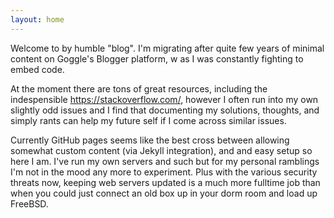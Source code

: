 ```yaml
---
layout: home
---
```


Welcome to by humble "blog".  I'm migrating after quite few years of minimal content on Goggle's Blogger platform, w
as I was constantly fighting to embed code.

At the moment there are tons of great resources, including the indespensible https://stackoverflow.com/, 
however I often run into my own slightly odd issues and I find that documenting my solutions, thoughts, and simply rants
can help my future self if I come across similar issues.

Currently GitHub pages seems like the best cross between allowing somewhat custom content (via Jekyll integration), 
and and easy setup so here I am.  I've run my own servers and such but for my personal ramblings I'm not 
in the mood any more to experiment.  Plus with the various security threats now, keeping web servers updated 
is a much more fulltime job than when you could just connect an old box up in your dorm room and 
load up FreeBSD.